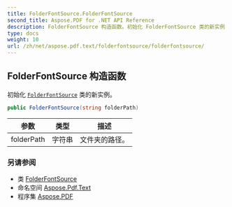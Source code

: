 ```yaml
---
title: FolderFontSource.FolderFontSource
second_title: Aspose.PDF for .NET API Reference
description: FolderFontSource 构造函数。初始化 FolderFontSource 类的新实例
type: docs
weight: 10
url: /zh/net/aspose.pdf.text/folderfontsource/folderfontsource/
---
```

## FolderFontSource 构造函数

初始化 [`FolderFontSource`](../) 类的新实例。

```csharp
public FolderFontSource(string folderPath)
```

| 参数 | 类型 | 描述 |
| --- | --- | --- |
| folderPath | 字符串 | 文件夹的路径。 |

### 另请参阅

* 类 [FolderFontSource](../)
* 命名空间 [Aspose.Pdf.Text](../../../aspose.pdf.text/)
* 程序集 [Aspose.PDF](../../../)